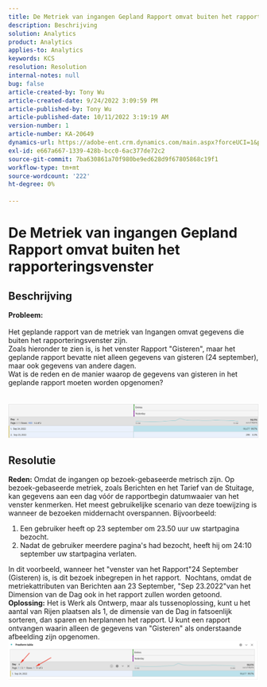 ```yaml
---
title: De Metriek van ingangen Gepland Rapport omvat buiten het rapporteringsvenster
description: Beschrijving
solution: Analytics
product: Analytics
applies-to: Analytics
keywords: KCS
resolution: Resolution
internal-notes: null
bug: false
article-created-by: Tony Wu
article-created-date: 9/24/2022 3:09:59 PM
article-published-by: Tony Wu
article-published-date: 10/11/2022 3:19:19 AM
version-number: 1
article-number: KA-20649
dynamics-url: https://adobe-ent.crm.dynamics.com/main.aspx?forceUCI=1&pagetype=entityrecord&etn=knowledgearticle&id=0d31ceec-1a3c-ed11-9db1-0022480869de
exl-id: e667a667-1339-428b-bcc0-6ac377de72c2
source-git-commit: 7ba630861a70f980be9ed628d9f67805868c19f1
workflow-type: tm+mt
source-wordcount: '222'
ht-degree: 0%

---
```


# De Metriek van ingangen Gepland Rapport omvat buiten het rapporteringsvenster

## Beschrijving

<b>Probleem:
<br> </b>
<br>Het geplande rapport van de metriek van Ingangen omvat gegevens die buiten het rapporteringsvenster zijn.
<br>Zoals hieronder te zien is, is het venster Rapport &quot;Gisteren&quot;, maar het geplande rapport bevatte niet alleen gegevens van gisteren (24 september), maar ook gegevens van andere dagen.
<br>Wat is de reden en de manier waarop de gegevens van gisteren in het geplande rapport moeten worden opgenomen?
<br> 
<br> 
<br>![](assets/___22f102a4-1b3c-ed11-9db1-0022480869de___.png)

## Resolutie


<b>Reden:</b>
Omdat de ingangen op bezoek-gebaseerde metrisch zijn.
Op bezoek-gebaseerde metriek, zoals Berichten en het Tarief van de Stuitage, kan gegevens aan een dag vóór de rapportbegin datumwaaier van het venster kenmerken. Het meest gebruikelijke scenario van deze toewijzing is wanneer de bezoeken middernacht overspannen. Bijvoorbeeld:

1. Een gebruiker heeft op 23 september om 23.50 uur uw startpagina bezocht.
2. Nadat de gebruiker meerdere pagina&#39;s had bezocht, heeft hij om 24:10 september uw startpagina verlaten.


In dit voorbeeld, wanneer het &quot;venster van het Rapport&quot;24 September (Gisteren) is, is dit bezoek inbegrepen in het rapport. 
Nochtans, omdat de metriekattributen van Berichten aan 23 September, &quot;Sep 23.2022&quot;van het Dimension van de Dag ook in het rapport zullen worden getoond.
 
<b>Oplossing:</b>
Het is Werk als Ontwerp, maar als tussenoplossing, kunt u het aantal van Rijen plaatsen als 1, de dimensie van de Dag in fatsoenlijk sorteren, dan sparen en herplannen het rapport. U kunt een rapport ontvangen waarin alleen de gegevens van &quot;Gisteren&quot; als onderstaande afbeelding zijn opgenomen.
 
![](assets/0905936a-1b3c-ed11-9db1-0022480869de.png)
